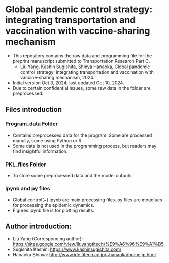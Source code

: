 # Global pandemic control strategy: integrating transportation and vaccination with vaccine-sharing mechanism
- This repository contains the raw data and programming file for the preprint manuscript submitted to Transportation Research Part C.
  - Liu Yang, Kashin Sugishita, Shinya Hanaoka, Global pandemic control strategy: integrating transportation and vaccination with vaccine-sharing mechanism, 2024.
- Initial version Oct 3, 2024; last updated Oct 10, 2024. 
- Due to certain confidential issues, some raw data in the folder are preprocessed.  

## Files introduction

### Program_data Folder
- Contains preprocessed data for the program. Some are processed manully, some using Python or R. 
- Some data is not used in the programming process, but readers may find insightful information. 


### PKL_files Folder
- To store some preprocessed data and the model outputs.


### ipynb and py files
- Global control(~).ipynb are main processing files. py files are moudlues for processing the epidemic dynamics. 
- Figures.ipynb file is for plotting results.



## Author introduction:
- Liu Yang (Corresponding author): https://sites.google.com/view/liuyangtitech/%E9%A6%96%E9%A1%B5
- Sugishita Kashin: https://www.kashinsugishita.com/
- Hanaoka Shinya: http://www.ide.titech.ac.jp/~hanaoka/home.jp.html

